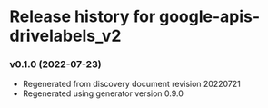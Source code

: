 # Release history for google-apis-drivelabels_v2

### v0.1.0 (2022-07-23)

* Regenerated from discovery document revision 20220721
* Regenerated using generator version 0.9.0

